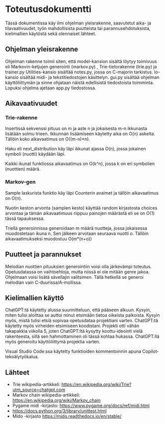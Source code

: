 # Toteutusdokumentti

Tässä dokumentissa käy ilmi ohjelman yleisrakenne, saavutetut aika- ja tilavaativuudet, työn mahdollisista puutteista tai parannusehdotuksista, kielimallien käytöstä
sekä olennaiset lähteet.

## Ohjelman yleisrakenne

Ohjelman rakenne toimii siten, että model-kansion sisältä löytyy toimivuus eli Markovin-ketjujen generointi (markov.py) , Trie-tietorakenne (trie.py) ja trainer.py
Utilities-kansio sisältää notes.py, jossa on C-majorin tarkistus.
Io-kansio sisältää midi- ja tekstitiedostojen käsittelyn.
gui.py sisältää ohjelman käyttöliittymän ja sinne ohjataan näistä edellisistä tiedostoista toimminta.
Lopuksi ohjelma ajetaan app.py tiedostossa.

## Aikavaativuudet



### Trie-rakenne
Insertissä sekvenssi pituus on m ja aste n ja jokaisesta m-n ikkunasta lisätään solmu trieen. Ikkunnan lisäämiseen käytetty aika on O(n) askelta. Tällöin koko aikavaatimus on O((m-n)*n).

Haku eli next_distribution käy läpi ikkunat ajassa O(n), jossa jokainen symboli (nuotti) käydään läpi.

Kaikki ikunat funktiossa aikavaatimus on O(k^n), jossa k on eri symbolien (nuottien) määrä.

### Markov-gen
Sample laskurista funktio käy läpi Counterin avaimet ja tällöin aikavaatimus on O(n).

Nuotin keston arvonta (samplen kesto) käyttää random kirjastosta choices arvontaa ja tämän aikavaatimuus riippuu painojen määrästä eli se on O(1) tässä tapauksessa.

Triellä generoinnissa generoidaan m määrä nuotteja, jossa jokaisessa muodostetaan ikuna n. Sen jälkeen arvotaan seuraava nuotti o. Tällöin aikavaatimukseksi muodostuu O(m*(n+o)) 

## Puutteet ja parannukset
Melodian nuottien pituuksien generointiin voisi olla järkevämpi toteutus.
Opetusdatassa on vaihtoehtoja, mutta niissä ei ole mitään genre jakoa.
Ohjelmaan voisi lisätä sävellajin valitsimen. Tällä hetkellä se generoi melodian vain C-duurissa/A-mollissa.

## Kielimallien käyttö
ChatGPT:tä käytetty alussa suunnitteluun, että pääseen alkuun. Kysyin, miten tulisi aloittaa se auttoi minut etsimään tietoa oikeista paikoista. Kysyin myös, mistä tulisi etsiä sopivaa opetusdataa projektiani varten. ChatGPT:tä käytetty myös virheiden etsimiseen koodistani. 
Projekti otti vähän takapakkia viikolla 5, joten ChatGPT:ltä kysytty koottu-ideointi vielä rakenteesta, sillä sen hahmottaminen oli tässä kohtaa hukassa. ChatGPT:llä myös generoitu käyttöliittymä projektia varten.

Visual Studio Code:ssa käytetty funktioiden kommentoinnin apuna Copilot-tekoälytyökalua.

## Lähteet
- Trie wikipedia-artikkeli: https://en.wikipedia.org/wiki/Trie?utm_source=chatgpt.com
- Markov chain wikipedia-artikkeli: https://en.wikipedia.org/wiki/Markov_chain
- Pygame midi -kirjasto: https://www.pygame.org/docs/ref/midi.html
- https://docs.python.org/3/library/unittest.html
- Mido -kirjasto https://mido.readthedocs.io/en/stable/
